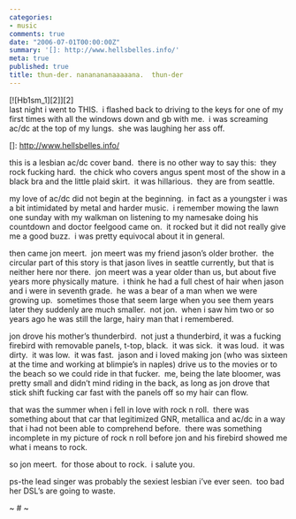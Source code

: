 ```yaml
---
categories:
- music
comments: true
date: "2006-07-01T00:00:00Z"
summary: '[]: http://www.hellsbelles.info/'
meta: true
published: true
title: thun-der. nananananaaaaana.  thun-der
---
```


[![Hb1sm_1][2]][2]  
last night i went to THIS.  i flashed back to driving to the keys for one of my first times with all the windows down and gb with me.  i was screaming ac/dc at the top of my lungs.  she was laughing her ass off.  

 []: http://www.hellsbelles.info/

this is a lesbian ac/dc cover band.  there is no other way to say this:  they rock fucking hard.  the chick who covers angus spent most of the show in a black bra and the little plaid skirt.  it was hillarious.  they are from seattle.  

my love of ac/dc did not begin at the beginning.  in fact as a youngster i was a bit intimidated by metal and harder music.  i remember mowing the lawn one sunday with my walkman on listening to my namesake doing his countdown and doctor feelgood came on.  it rocked but it did not really give me a good buzz.  i was pretty equivocal about it in general.

then came jon meert.  jon meert was my friend jason’s older brother.  the circular part of this story is that jason lives in seattle currently, but that is neither here nor there.  jon meert was a year older than us, but about five years more physically mature.  i think he had a full chest of hair when jason and i were in seventh grade.  he was a bear of a man when we were growing up.  sometimes those that seem large when you see them years later they suddenly are much smaller.  not jon.  when i saw him two or so years ago he was still the large, hairy man that i remembered.

jon drove his mother’s thunderbird.  not just a thunderbird, it was a fucking firebird with removable panels, t-top, black.  it was sick.  it was loud.  it was dirty.  it was low.  it was fast.  jason and i loved making jon (who was sixteen at the time and working at blimpie’s in naples) drive us to the movies or to the beach so we could ride in that fucker.  me, being the late bloomer, was pretty small and didn’t mind riding in the back, as long as jon drove that stick shift fucking car fast with the panels off so my hair can flow.

that was the summer when i fell in love with rock n roll.  there was something about that car that legitimized GNR, metallica and ac/dc in a way that i had not been able to comprehend before.  there was something incomplete in my picture of rock n roll before jon and his firebird showed me what i means to rock.

so jon meert.  for those about to rock.  i salute you.

ps-the lead singer was probably the sexiest lesbian i’ve ever seen.  too bad her DSL’s are going to waste.

~ # ~